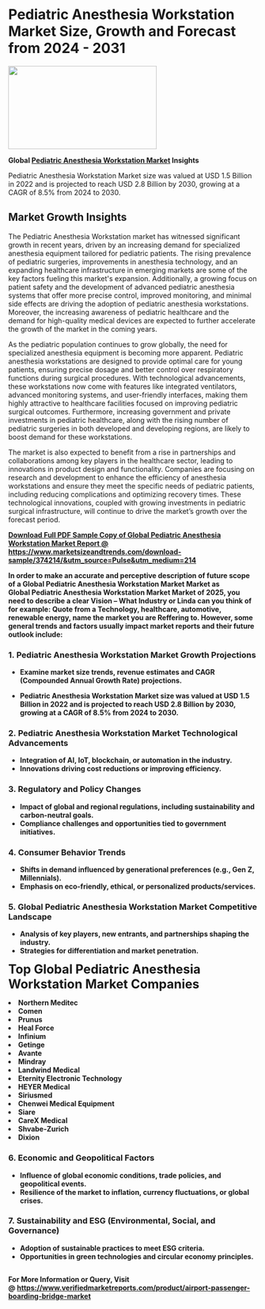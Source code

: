 <H1>Pediatric Anesthesia Workstation Market Size, Growth and Forecast from 2024 - 2031</H1><img class="aligncenter size-medium wp-image-584254" src="https://thirdeyenews.in/wp-content/uploads/2024/09/Global-Market-Research-300x168.jpeg" alt="" width="300" height="168" /><p><strong>Global&nbsp;<a href="https://www.marketsizeandtrends.com/download-sample/374214/&amp;utm_source=Pulse&amp;utm_medium=214">Pediatric Anesthesia Workstation Market</a> Insights</strong></p><p>Pediatric Anesthesia Workstation Market size was valued at USD 1.5 Billion in 2022 and is projected to reach USD 2.8 Billion by 2030, growing at a CAGR of 8.5% from 2024 to 2030.</p><p><h2>Market Growth Insights</h2> <p>The Pediatric Anesthesia Workstation market has witnessed significant growth in recent years, driven by an increasing demand for specialized anesthesia equipment tailored for pediatric patients. The rising prevalence of pediatric surgeries, improvements in anesthesia technology, and an expanding healthcare infrastructure in emerging markets are some of the key factors fueling this market's expansion. Additionally, a growing focus on patient safety and the development of advanced pediatric anesthesia systems that offer more precise control, improved monitoring, and minimal side effects are driving the adoption of pediatric anesthesia workstations. Moreover, the increasing awareness of pediatric healthcare and the demand for high-quality medical devices are expected to further accelerate the growth of the market in the coming years.</p> <p><strong><a href="#"></a></strong></p> <p>As the pediatric population continues to grow globally, the need for specialized anesthesia equipment is becoming more apparent. Pediatric anesthesia workstations are designed to provide optimal care for young patients, ensuring precise dosage and better control over respiratory functions during surgical procedures. With technological advancements, these workstations now come with features like integrated ventilators, advanced monitoring systems, and user-friendly interfaces, making them highly attractive to healthcare facilities focused on improving pediatric surgical outcomes. Furthermore, increasing government and private investments in pediatric healthcare, along with the rising number of pediatric surgeries in both developed and developing regions, are likely to boost demand for these workstations.</p> <p>The market is also expected to benefit from a rise in partnerships and collaborations among key players in the healthcare sector, leading to innovations in product design and functionality. Companies are focusing on research and development to enhance the efficiency of anesthesia workstations and ensure they meet the specific needs of pediatric patients, including reducing complications and optimizing recovery times. These technological innovations, coupled with growing investments in pediatric surgical infrastructure, will continue to drive the market’s growth over the forecast period.</p> <p><strong><a href="#"></p><p><span class=""><strong>Download Full PDF Sample Copy of Global Pediatric Anesthesia Workstation Market Report</strong> @ <a href="https://www.marketsizeandtrends.com/download-sample/374214/&amp;utm_source=Pulse&amp;utm_medium=214" target="_blank">https://www.marketsizeandtrends.com/download-sample/374214/&amp;utm_source=Pulse&amp;utm_medium=214</a></span></p><p>In order to make an accurate and perceptive description of future scope of a Global&nbsp;Pediatric Anesthesia Workstation Market Market as Global&nbsp;Pediatric Anesthesia Workstation Market Market of 2025, you need to describe a clear Vision &ndash; What Industry or Linda can you think of for example: Quote from a Technology, healthcare, automotive, renewable energy, name the market you are Reffering to. However, some general trends and factors usually impact market reports and their future outlook include:</p><h3>1.&nbsp;<strong>Pediatric Anesthesia Workstation Market Growth Projections</strong></h3><ul><li>Examine market size trends, revenue estimates and CAGR (Compounded Annual Growth Rate) projections.</li><li><p>Pediatric Anesthesia Workstation Market size was valued at USD 1.5 Billion in 2022 and is projected to reach USD 2.8 Billion by 2030, growing at a CAGR of 8.5% from 2024 to 2030.</p></li></ul><h3>2.&nbsp;<strong>Pediatric Anesthesia Workstation Market Technological Advancements</strong></h3><ul><li>Integration of AI, IoT, blockchain, or automation in the industry.</li><li>Innovations driving cost reductions or improving efficiency.</li></ul><h3>3.&nbsp;<strong>Regulatory and Policy Changes</strong></h3><ul><li>Impact of global and regional regulations, including sustainability and carbon-neutral goals.</li><li>Compliance challenges and opportunities tied to government initiatives.</li></ul><h3>4.&nbsp;<strong>Consumer Behavior Trends</strong></h3><ul><li>Shifts in demand influenced by generational preferences (e.g., Gen Z, Millennials).</li><li>Emphasis on eco-friendly, ethical, or personalized products/services.</li></ul><h3>5.&nbsp;<strong>Global Pediatric Anesthesia Workstation Market Competitive Landscape</strong></h3><ul><li>Analysis of key players, new entrants, and partnerships shaping the industry.</li><li>Strategies for differentiation and market penetration.</li></ul><p data-pm-slice="1 1 []"><span style="color: inherit; font-family: inherit; font-size: 25px;">Top Global Pediatric Anesthesia Workstation Market Companies</span></p><div class="" data-test-id=""><p><li>Northern Meditec</li><li> Comen</li><li> Prunus</li><li> Heal Force</li><li> Infinium</li><li> Getinge</li><li> Avante</li><li> Mindray</li><li> Landwind Medical</li><li> Eternity Electronic Technology</li><li> HEYER Medical</li><li> Siriusmed</li><li> Chenwei Medical Equipment</li><li> Siare</li><li> CareX Medical</li><li> Shvabe-Zurich</li><li> Dixion</li></p></div><h3>6.&nbsp;<strong>Economic and Geopolitical Factors</strong></h3><ul><li>Influence of global economic conditions, trade policies, and geopolitical events.</li><li>Resilience of the market to inflation, currency fluctuations, or global crises.</li></ul><h3>7.&nbsp;<strong>Sustainability and ESG (Environmental, Social, and Governance)</strong></h3><ul><li>Adoption of sustainable practices to meet ESG criteria.</li><li>Opportunities in green technologies and circular economy principles.</li></ul><h2><strong style="font-size: 14px;">For More Information or Query, Visit @&nbsp;</strong><a style="background-color: #ffffff; font-size: 14px;" href="https://www.marketsizeandtrends.com/report/pediatric-anesthesia-workstation-market/" target="_blank">https://www.verifiedmarketreports.com/product/airport-passenger-boarding-bridge-market</a></h2>
